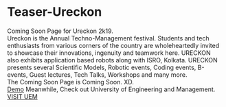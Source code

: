 # Teaser-Ureckon
Coming Soon Page for Ureckon 2k19. 
<br>
Ureckon is the Annual Techno-Management festival. Students and tech enthusiasts from various corners of the country are wholeheartedly invited to showcase their innovations, ingenuity and teamwork here. URECKON also exhibits application based robots along with ISRO, Kolkata. URECKON presents several Scientific Models, Robotic events, Coding events, B-events, Guest lectures, Tech Talks, Workshops and many more.
<br>
The Coming Soon Page is Coming Soon. XD.<br>
<a href="https://yands03.github.io/Teaser-Ureckon/">Demo</a>
Meanwhile, Check out University of Engineering and Management. <a href="https://uem.edu.in/uem-kolkata/">VISIT UEM</a>

